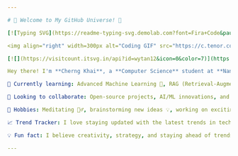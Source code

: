 ```yaml
---

# 🚀 Welcome to My GitHub Universe! 🌌

[![Typing SVG](https://readme-typing-svg.demolab.com?font=Fira+Code&pause=1000&color=53CBF7&width=435&lines=Hello+World!;I'm+Hng+Cherng+Khai;Data+Science+Enthusiast;AI+Explorer;Creative+Soul)](https://git.io/typing-svg)

<img align="right" width=300px alt="Coding GIF" src="https://c.tenor.com/GN73MKBawZYAAAAi/busy-cute.gif" />

[![](https://visitcount.itsvg.in/api?id=wytan12&icon=0&color=7)](https://visitcount.itsvg.in)

Hey there! I'm **Cherng Khai**, a **Computer Science** student at **Nanyang Technological University (NTU), Singapore**. I'm on a mission to turn data into insights and build intelligent systems that make the world a better place. 🌍

🌱 Currently learning: Advanced Machine Learning 🤖, RAG (Retrieval-Augmented Generation) Applications, Web Development 🌐, and Creative Coding 🎨.

👯 Looking to collaborate: Open-source projects, AI/ML innovations, and creative tech solutions. Let’s build the future together!

🎯 Hobbies: Meditating 🧘‍♂️, brainstorming new ideas 💡, working on exciting projects 🛠️, playing ping pong 🏓, and mastering strategies in board games 🎲.

📈 Trend Tracker: I love staying updated with the latest trends in tech, AI, and pop culture. Let’s discuss what’s hot and what’s next!

💡 Fun fact: I believe creativity, strategy, and staying ahead of trends are the keys to solving complex problems. Let’s create something extraordinary together!

---
```

